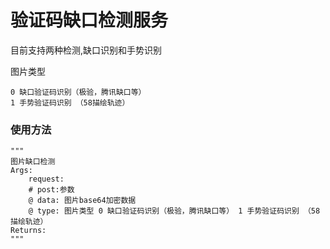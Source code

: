 # 验证码缺口检测服务

目前支持两种检测,缺口识别和手势识别

图片类型

    0 缺口验证码识别（极验，腾讯缺口等）
    1 手势验证码识别 （58描绘轨迹）

### 使用方法
    """
    图片缺口检测
    Args:
        request:
        # post:参数
        @ data: 图片base64加密数据
        @ type: 图片类型 0 缺口验证码识别（极验，腾讯缺口等） 1 手势验证码识别 （58描绘轨迹）
    Returns:
    """
    
